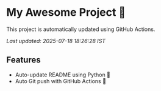 # My Awesome Project 🚀

This project is automatically updated using GitHub Actions.

_Last updated: 2025-07-18 18:26:28 IST_

## Features
- Auto-update README using Python 🐍
- Auto Git push with GitHub Actions 🤖
